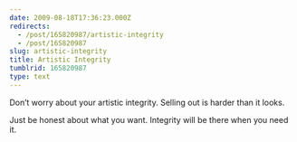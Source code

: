 ```yaml
---
date: 2009-08-18T17:36:23.000Z
redirects:
  - /post/165820987/artistic-integrity
  - /post/165820987
slug: artistic-integrity
title: Artistic Integrity
tumblrid: 165820987
type: text
---
```

<p>Don&rsquo;t worry about your artistic integrity.  Selling out is harder than it looks.</p>

<p>Just be honest about what you want.  Integrity will be there when you need it.</p>
